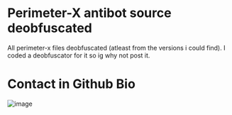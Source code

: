 # Perimeter-X antibot source deobfuscated

All perimeter-x files deobfuscated (atleast from the versions i could find).
I coded a deobfuscator for it so ig why not post it.

# Contact in Github Bio

![image](https://github.com/user-attachments/assets/08b754e0-bb96-4442-b125-49cfbe108c40)

